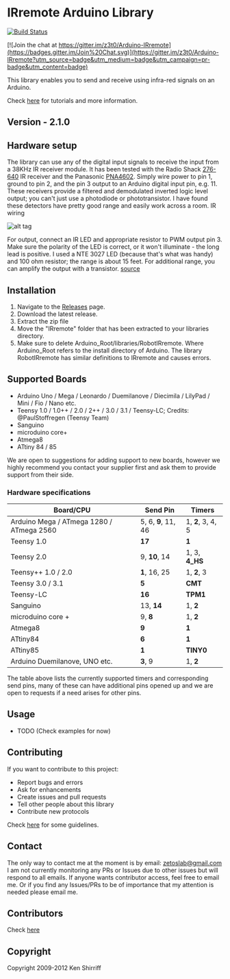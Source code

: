 # IRremote Arduino Library

[![Build Status](https://travis-ci.org/z3t0/Arduino-IRremote.svg?branch=master)](https://travis-ci.org/z3t0/Arduino-IRremote)

[![Join the chat at https://gitter.im/z3t0/Arduino-IRremote](https://badges.gitter.im/Join%20Chat.svg)](https://gitter.im/z3t0/Arduino-IRremote?utm_source=badge&utm_medium=badge&utm_campaign=pr-badge&utm_content=badge)

This library enables you to send and receive using infra-red signals on an Arduino.

Check [here](http://z3t0.github.io/Arduino-IRremote/) for tutorials and more information.

## Version - 2.1.0

## Hardware setup
The library can use any of the digital input signals to receive the input from a 38KHz IR receiver module. It has been tested with the Radio Shack [276-640](http://www.radioshack.com/product/index.jsp?productId=2049727) IR receiver and the Panasonic [PNA4602](http://www.adafruit.com/index.php?main_page=product_info&cPath=35&products_id=157). Simply wire power to pin 1, ground to pin 2, and the pin 3 output to an Arduino digital input pin, e.g. 11. These receivers provide a filtered and demodulated inverted logic level output; you can't just use a photodiode or phototransistor. I have found these detectors have pretty good range and easily work across a room.
IR wiring

![alt tag](http://arcfn.com/images/ir-schematic.png)


For output, connect an IR LED and appropriate resistor to PWM output pin 3. Make sure the polarity of the LED is correct, or it won't illuminate - the long lead is positive. I used a NTE 3027 LED (because that's what was handy) and 100 ohm resistor; the range is about 15 feet. For additional range, you can amplify the output with a transistor.
[source](http://www.righto.com/2009/08/multi-protocol-infrared-remote-library.html)

## Installation
1. Navigate to the [Releases](https://github.com/z3t0/Arduino-IRremote/releases) page.
2. Download the latest release.
3. Extract the zip file
4. Move the "IRremote" folder that has been extracted to your libraries directory.
5. Make sure to delete Arduino_Root/libraries/RobotIRremote. Where Arduino_Root refers to the install directory of Arduino. The library RobotIRremote has similar definitions to IRremote and causes errors.

## Supported Boards
- Arduino Uno / Mega / Leonardo / Duemilanove / Diecimila / LilyPad / Mini / Fio / Nano etc.
- Teensy 1.0 / 1.0++ / 2.0 / 2++ / 3.0 / 3.1 / Teensy-LC; Credits: @PaulStoffregen (Teensy Team)
- Sanguino
- microduino core+
- Atmega8
- ATtiny 84 / 85

We are open to suggestions for adding support to new boards, however we highly recommend you contact your supplier first and ask them to provide support from their side.

### Hardware specifications

| Board/CPU                                | Send Pin            | Timers            |
|------------------------------------------|---------------------|-------------------|
| Arduino Mega / ATmega 1280 / ATmega 2560 | 5, 6, **9**, 11, 46 | 1, **2**, 3, 4, 5 |
| Teensy 1.0                               | **17**              | **1**             |
| Teensy 2.0                               | 9, **10**, 14       | 1, 3, **4_HS**    |
| Teensy++ 1.0 / 2.0                       | **1**, 16, 25       | 1, **2**, 3       |
| Teensy 3.0 / 3.1                         | **5**               | **CMT**           |
| Teensy-LC                                | **16**              | **TPM1**          |
| Sanguino								   | 13, **14**          | 1, **2**          |
| microduino core +                        | 9, **8**            | 1, **2**          |
| Atmega8                                  | **9**               | **1**             |
| ATtiny84                                 | **6**               | **1**             |
| ATtiny85                                 | **1**               | **TINY0**         |
| Arduino Duemilanove, UNO etc.            | **3**, 9            | 1, **2**          |

The table above lists the currently supported timers and corresponding send pins, many of these can have additional pins opened up and we are open to requests if a need arises for other pins.

## Usage
- TODO (Check examples for now)

## Contributing
If you want to contribute to this project:
- Report bugs and errors
- Ask for enhancements
- Create issues and pull requests
- Tell other people about this library
- Contribute new protocols

Check [here](Contributing.md) for some guidelines.

## Contact
The only way to contact me at the moment is by email: zetoslab@gmail.com
I am not currently monitoring any PRs or Issues due to other issues but will respond to all emails. If anyone wants contributor access, feel free to email me. Or if you find any Issues/PRs to be of importance that my attention is needed please email me.

## Contributors
Check [here](Contributors.md)

## Copyright
Copyright 2009-2012 Ken Shirriff
